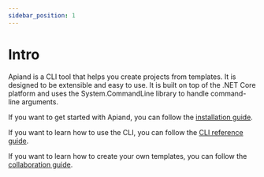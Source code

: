 ```yaml
---
sidebar_position: 1
---
```


# Intro

Apiand is a CLI tool that helps you create projects from templates. It is designed to be extensible and easy to use. It is built on top of the .NET Core platform and uses the System.CommandLine library to handle command-line arguments.

If you want to get started with Apiand, you can follow the [installation guide](../src/content/docs/getting-started/installing-apiand.md). 

If you want to learn how to use the CLI, you can follow the [CLI reference guide](../src/content/docs/reference/cli-reference.md).

If you want to learn how to create your own templates, you can follow the [collaboration guide](../src/content/docs/collaborate/add-templates.md).